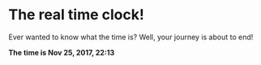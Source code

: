 # The real time clock!

Ever wanted to know what the time is? Well, your journey is about to end!

**The time is Nov 25, 2017, 22:13**